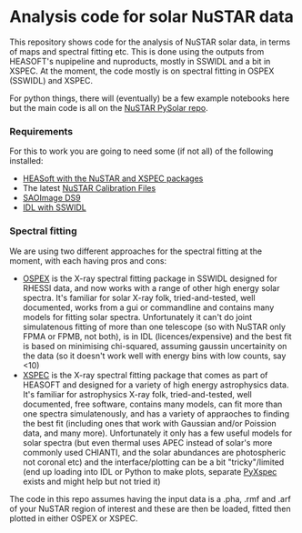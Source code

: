 # Analysis code for solar NuSTAR data

This repository shows code for the analysis of NuSTAR solar data, in terms of maps and spectral fitting etc. This is done using the outputs from HEASOFT's nupipeline and nuproducts, mostly in SSWIDL and a bit in XSPEC. At the moment, the code mostly is on spectral fitting in OSPEX (SSWIDL) and XSPEC.

For python things, there will (eventually) be a few example notebooks here but the main code is all on the [NuSTAR PySolar repo](https://github.com/NuSTAR/nustar_pysolar).

### Requirements

For this to work you are going to need some (if not all) of the following installed:

* [HEASoft with the NuSTAR and XSPEC packages](http://heasarc.nasa.gov/lheasoft/download.html)
* The latest [NuSTAR Calibration Files](http://heasarc.nasa.gov/docs/heasarc/caldb/nustar/)
* [SAOImage DS9](http://ds9.si.edu/site/Home.html)
* [IDL with SSWIDL](http://www.lmsal.com/solarsoft/ssw_setup.html)

### Spectral fitting

We are using two different approaches for the spectral fitting at the moment, with each having pros and cons:
* [OSPEX](https://hesperia.gsfc.nasa.gov/ssw/packages/spex/doc/ospex_explanation.htm) is the X-ray spectral fitting package in SSWIDL designed for RHESSI data, and now works with a range of other high energy solar spectra. It's familiar for solar X-ray folk, tried-and-tested, well documented, works from a gui or commandline and contains many models for fitting solar spectra. Unfortunately it can't do joint simulatenous fitting of more than one telescope (so with NuSTAR only FPMA or FPMB, not both), is in IDL (licences/expensive) and the best fit is based on minimising chi-squared, assuming gaussin uncertainity on the data (so it doesn't work well with energy bins with low counts, say <10)
* [XSPEC](https://heasarc.gsfc.nasa.gov/xanadu/xspec/) is the X-ray spectral fitting package that comes as part of HEASOFT and designed for a variety of high energy astrophysics data. It's familiar for astrophysics X-ray folk, tried-and-tested, well documented, free software, contains many models, can fit more than one spectra simulatenously, and has a variety of appraoches to finding the best fit (including ones that work with Gaussian and/or Poission data, and many more). Unfortunately it only has a few useful models for solar spectra (but even thermal uses APEC instead of solar's more commonly used CHIANTI, and the solar abundances are photospheric not coronal etc) and the interface/plotting can be a bit "tricky"/limited (end up loading into IDL or Python to make plots, separate [PyXspec](https://heasarc.gsfc.nasa.gov/xanadu/xspec/python/html/index.html) exists and might help but not tried it)

The code in this repo assumes having the input data is a .pha, .rmf and .arf of your NuSTAR region of interest and these are then be loaded, fitted then plotted in either OSPEX or XSPEC.
